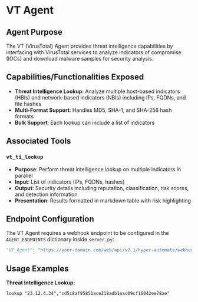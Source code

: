 # VT Agent

## Agent Purpose

The VT (VirusTotal) Agent provides threat intelligence capabilities by interfacing with VirusTotal services to analyze indicators of compromise (IOCs) and download malware samples for security analysis.

## Capabilities/Functionalities Exposed

- **Threat Intelligence Lookup**: Analyze multiple host-based indicators (HBIs) and network-based indicators (NBIs) including IPs, FQDNs, and file hashes
- **Multi-Format Support**: Handles MD5, SHA-1, and SHA-256 hash formats
- **Bulk Support**: Each lookup can include a list of indicators

## Associated Tools

### `vt_ti_lookup`
- **Purpose**: Perform threat intelligence lookup on multiple indicators in parallel
- **Input**: List of indicators (IPs, FQDNs, hashes)
- **Output**: Security details including reputation, classification, risk scores, and detection information
- **Presentation**: Results formatted in markdown table with risk highlighting


## Endpoint Configuration

The VT Agent requires a webhook endpoint to be configured in the `AGENT_ENDPOINTS` dictionary inside `server.py`:

```python
"VT_Agent": "https://your-domain.com/web/api/v2.1/hyper-automate/webhook/v1/webhook/http/<WEBHOOK_URI>"
```

## Usage Examples

**Threat Intelligence Lookup:**
```
lookup "23.12.4.34","cd5c8af95851ace218adb1aac09cf16042ee78ae"
```
